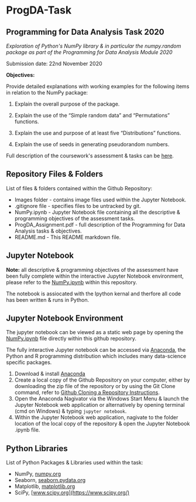 # ProgDA-Task

## Programming for Data Analysis Task 2020

*Exploration of Python's NumPy library & in particular the numpy.random package as part of the Programming for Data Analysis Module 2020*

Submission date: 22nd November 2020


**Objectives:**

Provide detailed explanations with working examples for the following items in relation to the NumPy package:

1. Explain the overall purpose of the package.

2. Explain the use of the “Simple random data” and “Permutations” functions.

3. Explain the use and purpose of at least five “Distributions” functions.

4. Explain the use of seeds in generating pseudorandom numbers.


Full description of the coursework's assessment & tasks can be [here](https://github.com/PaulSweeney89/ProgDA-Task/blob/main/ProgDA_Assignment.pdf).

## Repository Files & Folders

List of files & folders contained within the Github Repository:

- Images folder - contains image files used within the Jupyter Notebook.
- .gitignore file -  specifies files to be untracked by git.
- NumPy.ipynb - Jupyter Notebook file containing all the descriptive & programming objectives of the assessment tasks.
- ProgDA_Assignment.pdf - full description of the Programming for Data Analysis tasks & objectives.
- README.md - This README markdown file.

## Jupyter Notebook

**Note:** all descriptive & programming objectives of the assessment have been fully complete within the interactive Jupyter Notebook environment, please refer to the [NumPy.ipynb](https://github.com/PaulSweeney89/ProgDA-Task/blob/main/NumPy.ipynb) within this repository.

The notebook is assiocated with the Ipython kernal and therfore all code has been written & runs in Python.

##  Jupyter Notebook Environment

The jupyter notebook can be viewed as a static web page by opening the [NumPy.ipynb](https://github.com/PaulSweeney89/ProgDA-Task/blob/main/NumPy.ipynb) file directly within this github repository. 

The fully interactive Jupyter notebook can be accessed via [Anaconda](https://www.anaconda.com), the Python and R programming distribution which includes many data-science specific packages.

1. Download & install [Anaconda](https://www.anaconda.com/products/individual)
2. Create a local copy of the Github Repository on your computer, either by downloading the zip file of the repository or by using the Git Clone command, refer to [Github Cloning a Repository Instructions](https://docs.github.com/en/free-pro-team@latest/github/creating-cloning-and-archiving-repositories/cloning-a-repository).
3. Open the Anaconda Nagivator via the Windows Start Menu & launch the Jupyter Notebook web application or alternatively by opening terminal (cmd on Windows) & typing ``jupyter notebook``.
4. Within the Jupyter Notebook web application, nagivate to the folder location of the local copy of the repository & open the Jupyter Notebook .ipynb file.

## Python Libraries
List of Python Packages & Libraries used within the task:

- NumPy, [numpy.org](https://numpy.org/)
- Seaborn, [seaborn.pydata.org](https://seaborn.pydata.org/)
- Matplotlib, [matplotlib.org](https://matplotlib.org/)
- SciPy, [www.scipy.org](https://www.scipy.org/)
